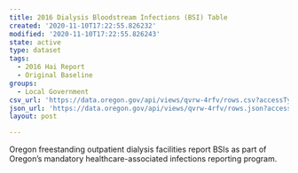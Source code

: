 ```yaml
---
title: 2016 Dialysis Bloodstream Infections (BSI) Table
created: '2020-11-10T17:22:55.826232'
modified: '2020-11-10T17:22:55.826243'
state: active
type: dataset
tags:
  - 2016 Hai Report
  - Original Baseline
groups:
  - Local Government
csv_url: 'https://data.oregon.gov/api/views/qvrw-4rfv/rows.csv?accessType=DOWNLOAD'
json_url: 'https://data.oregon.gov/api/views/qvrw-4rfv/rows.json?accessType=DOWNLOAD'
layout: post

---
```

Oregon freestanding outpatient dialysis facilities report BSIs as part of Oregon’s mandatory healthcare-associated infections reporting program.
